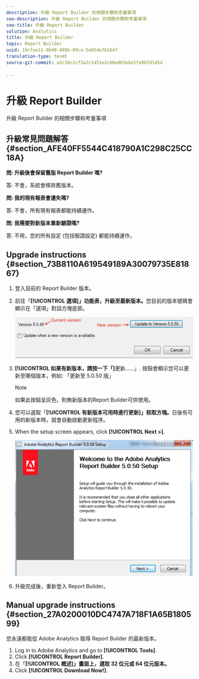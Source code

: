 ```yaml
---
description: 升級 Report Builder 的相關步驟和考量事項
seo-description: 升級 Report Builder 的相關步驟和考量事項
seo-title: 升級 Report Builder
solution: Analytics
title: 升級 Report Builder
topic: Report Builder
uuid: 19cfae11-0b40-498b-89ca-5e854e7b164f
translation-type: tm+mt
source-git-commit: a2c38c2cf3a2c1451e2c60e003ebe1fa9bfd145d

---
```



# 升級 Report Builder

升級 Report Builder 的相關步驟和考量事項

## 升級常見問題解答 {#section_AFE40FF5544C418790A1C298C25CC18A}

**問: 升級後會保留舊版 Report Builder 嗎?**

答: 不會，系統會移除舊版本。

**問: 我的現有報表會遺失嗎?**

答: 不會，所有現有報表都能持續運作。

**問: 我需要對新版本重新驗證嗎?**

答: 不用，您的所有設定 (包括驗證設定) 都能持續運作。

## Upgrade instructions {#section_73B8110A619549189A30079735E81867}

1. 登入目前的 Report Builder 版本。
1. 前往「**[!UICONTROL 選項]」功能表，升級至最新版本。**&#x200B;您目前的版本號碼會顯示在「選項」對話方塊底部。

   ![](assets/upgrade.png)

1. **[!UICONTROL 如果有新版本，請按一下「]**&#x200B;更新……」. 按鈕會顯示您可以更新至哪個版本，例如: 「更新至 5.0.50 版」

   >[!NOTE]
   >
   >如果此按鈕呈灰色，則無新版本的Report Builder可供使用。

1. 您可以選取「**[!UICONTROL 有新版本可用時進行更新]」核取方塊。**&#x200B;日後有可用的新版本時，就會自動啟動更新程序。
1. When the setup screen appears, click **[!UICONTROL Next &gt;]**.

   ![](assets/setup.png)

1. 升級完成後，重新登入 Report Builder。

## Manual upgrade instructions {#section_27A0200010DC4747A718F1A65B180599}

您永遠都能從 Adobe Analytics 取得 Report Builder 的最新版本。

1. Log in to Adobe Analytics and go to **[!UICONTROL Tools]**.
1. Click **[!UICONTROL Report Builder]**.
1. 在「**[!UICONTROL 概述]」畫面上，選取 32 位元或 64 位元版本。**
1. Click **[!UICONTROL Download Now!]**.

